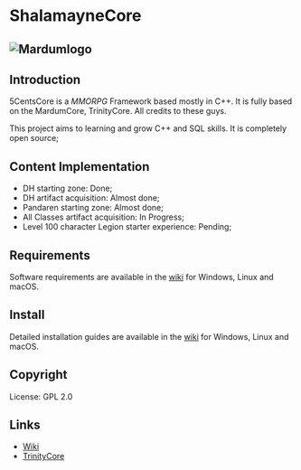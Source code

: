 # ShalamayneCore

![Mardumlogo](https://i.ytimg.com/vi/sMbXKJL82hA/maxresdefault.jpg)
--------------

## Introduction

5CentsCore is a *MMORPG* Framework based mostly in C++.
It is fully based on the MardumCore, TrinityCore.
All credits to these guys.

This project aims to learning and grow C++ and SQL skills.
It is completely open source;

## Content Implementation
- DH starting zone: Done;
- DH artifact acquisition: Almost done;
- Pandaren starting zone: Almost done;
- All Classes artifact acquisition: In Progress;
- Level 100 character Legion starter experience: Pending;

## Requirements

Software requirements are available in the [wiki](https://www.trinitycore.info/display/tc/Requirements) for
Windows, Linux and macOS.

## Install

Detailed installation guides are available in the [wiki](https://www.trinitycore.info/display/tc/Installation+Guide) for
Windows, Linux and macOS.

## Copyright

License: GPL 2.0

## Links

* [Wiki](https://www.trinitycore.info)
* [TrinityCore](https://www.trinitycore.org/)
